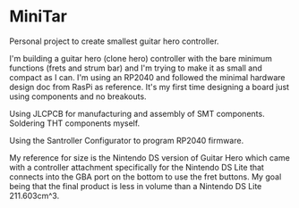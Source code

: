 # MiniTar
Personal project to create smallest guitar hero controller.

I'm building a guitar hero (clone hero) controller with the bare minimum functions (frets and strum bar) and I'm trying to make it as small and compact as I can.
I'm using an RP2040 and followed the minimal hardware design doc from RasPi as reference. 
It's my first time designing a board just using components and no breakouts. 

Using JLCPCB for manufacturing and assembly of SMT components.
Soldering THT components myself.

Using the Santroller Configurator to program RP2040 firmware.

My reference for size is the Nintendo DS version of Guitar Hero which came with a controller attachment specifically for the Nintendo DS Lite that connects into the GBA port on the bottom to use the fret buttons. My goal being that the final product is less in volume than a Nintendo DS Lite 211.603cm^3.
